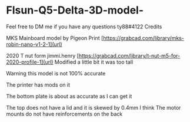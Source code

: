 # Flsun-Q5-Delta-3D-model-
Feel free to DM me if you have any questions  ty88#4122
Credits 

MKS Mainboard model by Pigeon Print [https://grabcad.com/library/mks-robin-nano-v1-2-1](url)

2020 T nut form jimmi.henry [https://grabcad.com/library/t-nut-m5-for-2020-profile-1](url) Modified a little bit it was too tall 

Warning this model is not 100% accurate 
 
The printer has mods on it 


The bottom plate is about as accurate as I can get it

The top does not have a lid and it is skewed by 0.4mm I think
The motor mounts do not have reinforcements on the back 

